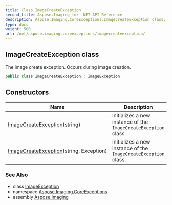 ```yaml
---
title: Class ImageCreateException
second_title: Aspose.Imaging for .NET API Reference
description: Aspose.Imaging.CoreExceptions.ImageCreateException class. The image create exception. Occurs during image creation
type: docs
weight: 500
url: /net/aspose.imaging.coreexceptions/imagecreateexception/
---
```

## ImageCreateException class

The image create exception. Occurs during image creation.

```csharp
public class ImageCreateException : ImageException
```

## Constructors

| Name | Description |
| --- | --- |
| [ImageCreateException](imagecreateexception/#constructor)(string) | Initializes a new instance of the `ImageCreateException` class. |
| [ImageCreateException](imagecreateexception/#constructor_1)(string, Exception) | Initializes a new instance of the `ImageCreateException` class. |

### See Also

* class [ImageException](../imageexception/)
* namespace [Aspose.Imaging.CoreExceptions](../../aspose.imaging.coreexceptions/)
* assembly [Aspose.Imaging](../../)


